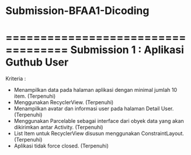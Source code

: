 # Submission-BFAA1-Dicoding
===================================
Submission 1 : Aplikasi Guthub User
===================================
Kriteria :
- Menampilkan data pada halaman aplikasi dengan minimal jumlah 10 item. (Terpenuhi)
- Menggunakan RecyclerView. (Terpenuhi)
- Menampilkan avatar dan informasi user pada halaman Detail User. (Terpenuhi)
- Menggunakan Parcelable sebagai interface dari obyek data yang akan dikirimkan antar Activity. (Terpenuhi)
- List Item untuk RecyclerView disusun menggunakan ConstraintLayout. (Terpenuhi)
- Aplikasi tidak force closed. (Terpenuhi)
